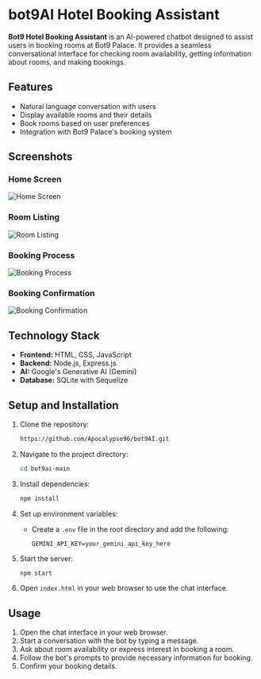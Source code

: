 # bot9AI Hotel Booking Assistant

**Bot9 Hotel Booking Assistant** is an AI-powered chatbot designed to assist users in booking rooms at Bot9 Palace. It provides a seamless conversational interface for checking room availability, getting information about rooms, and making bookings.

## Features
- Natural language conversation with users
- Display available rooms and their details
- Book rooms based on user preferences
- Integration with Bot9 Palace's booking system

## Screenshots
### Home Screen
![Home Screen](path_to_home_screen_screenshot)

### Room Listing
![Room Listing](path_to_room_listing_screenshot)

### Booking Process
![Booking Process](path_to_booking_process_screenshot)

### Booking Confirmation
![Booking Confirmation](path_to_booking_confirmation_screenshot)



## Technology Stack
- **Frontend:** HTML, CSS, JavaScript
- **Backend:** Node.js, Express.js
- **AI:** Google's Generative AI (Gemini)
- **Database:** SQLite with Sequelize

## Setup and Installation

1. Clone the repository:
    ```bash
    https://github.com/Apocalypse96/bot9AI.git
    ```

2. Navigate to the project directory:
    ```bash
    cd bot9ai-main
    ```

3. Install dependencies:
    ```bash
    npm install
    ```

4. Set up environment variables:
    - Create a `.env` file in the root directory and add the following:
      ```
      GEMINI_API_KEY=your_gemini_api_key_here
      ```

5. Start the server:
    ```bash
    npm start
    ```

6. Open `index.html` in your web browser to use the chat interface.

## Usage

1. Open the chat interface in your web browser.
2. Start a conversation with the bot by typing a message.
3. Ask about room availability or express interest in booking a room.
4. Follow the bot's prompts to provide necessary information for booking.
5. Confirm your booking details.
